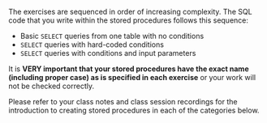 The exercises are sequenced in order of increasing complexity.  The SQL code that you write within the stored procedures follows this sequence:

- Basic <code>SELECT</code> queries from one table with no conditions
- <code>SELECT</code> queries with hard-coded conditions
- <code>SELECT</code> queries with conditions and input parameters

It is __VERY important that your stored procedures have the exact name (including proper case) as is specified in each exercise__ or your work will not be checked correctly.

Please refer to your class notes and class session recordings for the introduction to creating stored procedures in each of the categories below.  